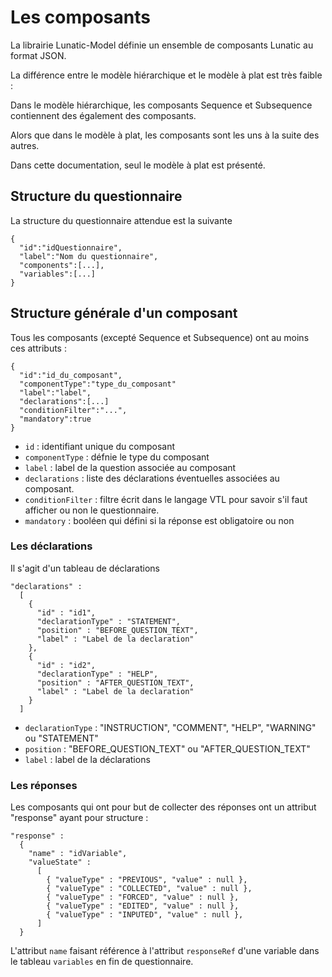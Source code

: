 # Les composants

La librairie Lunatic-Model définie un ensemble de composants Lunatic au format JSON.

La différence entre le modèle hiérarchique et le modèle à plat est très faible :

Dans le modèle hiérarchique, les composants Sequence et Subsequence contiennent des également des composants.

Alors que dans le modèle à plat, les composants sont les uns à la suite des autres.

Dans cette documentation, seul le modèle à plat est présenté.


## Structure du questionnaire
La structure du questionnaire attendue est la suivante
```json=
{
  "id":"idQuestionnaire",
  "label":"Nom du questionnaire",
  "components":[...],
  "variables":[...]
}
```

## Structure générale d'un composant
Tous les composants (excepté Sequence et Subsequence) ont au moins ces attributs :
```json=
{
  "id":"id_du_composant",
  "componentType":"type_du_composant"
  "label":"label",
  "declarations":[...]
  "conditionFilter":"...",
  "mandatory":true
}
```

- `id` : identifiant unique du composant
- `componentType` : défnie le type du composant
- `label` : label de la question associée au composant
- `declarations` : liste des déclarations éventuelles associées au composant.
- `conditionFilter` : filtre écrit dans le langage VTL pour savoir s'il faut afficher ou non le questionnaire.
- `mandatory` : booléen qui défini si la réponse est obligatoire ou non

### Les déclarations
Il s'agit d'un tableau de déclarations 
```json=
"declarations" : 
  [ 
    { 
      "id" : "id1",
      "declarationType" : "STATEMENT",
      "position" : "BEFORE_QUESTION_TEXT",
      "label" : "Label de la declaration" 
    },
    { 
      "id" : "id2",
      "declarationType" : "HELP",
      "position" : "AFTER_QUESTION_TEXT",
      "label" : "Label de la declaration" 
    } 
  ]
```

- `declarationType` : "INSTRUCTION", "COMMENT", "HELP", "WARNING" ou "STATEMENT"
- `position` :  "BEFORE_QUESTION_TEXT" ou "AFTER_QUESTION_TEXT"
- `label` : label de la déclarations 

### Les réponses
Les composants qui ont pour but de collecter des réponses ont un attribut "response" ayant pour structure :
```json=
"response" : 
  { 
    "name" : "idVariable",
    "valueState" : 
      [ 
        { "valueType" : "PREVIOUS", "value" : null },
        { "valueType" : "COLLECTED", "value" : null },
        { "valueType" : "FORCED", "value" : null },
        { "valueType" : "EDITED", "value" : null },
        { "valueType" : "INPUTED", "value" : null },
      ] 
  }
```

L'attribut `name` faisant référence à l'attribut `responseRef` d'une variable dans le tableau `variables` en fin de questionnaire.

